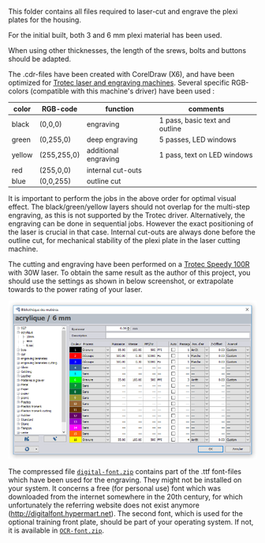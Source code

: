This folder contains all files required to laser-cut and engrave the plexi plates for the housing.

For the initial built, both 3 and 6 mm plexi material has been used.

When using other thicknesses, the length of the srews, bolts and buttons should be adapted.

The .cdr-files have been created with CorelDraw (X6), and have been optimized for [Trotec laser and engraving machines](https://www.troteclaser.com/en/). Several specific RGB-colors (compatible with this machine's driver) have been used :

color  | RGB-code    | function             | comments
-------|-------------|----------------------|---------
black  | (0,0,0)     | engraving            | 1 pass, basic text and outline
green  | (0,255,0)   | deep engraving       | 5 passes, LED windows
yellow | (255,255,0) | additional engraving | 1 pass, text on LED windows
red    | (255,0,0)   | internal cut-outs    |
blue   | (0,0,255)   | outline cut          |

It is important to perform the jobs in the above order for optimal visual effect. The black/green/yellow layers should not overlap for the multi-step engraving, as this is not supported by the Trotec driver. Alternatively, the engraving can be done in sequential jobs. However the exact positioning of the laser is crucial in that case. Internal cut-outs are always done before the outline cut, for mechanical stability of the plexi plate in the laser cutting machine.

The cutting and engraving have been performed on a [Trotec Speedy 100R](https://www.troteclaser.com/en/laser-machines/laser-engravers-speedy-series/) with 30W laser. To obtain the same result as the author of this project, you should use the settings as shown in below screenshot, or extrapolate towards to the power rating of your laser.

![Trotec settings 6mm](../images/trotec_settings_6mm.png)

The compressed file [```digital-font.zip```](digital-font.zip) contains part of the .ttf font-files which have been used for the engraving. They might not be installed on your system. It concerns a free (for personal use) font which was downloaded from the internet somewhere in the 20th century, for which unfortunately the referring website does not exist anymore (http://digitalfont.hypermart.net). The second font, which is used for the optional training front plate, should be part of your operating system. If not, it is available in [```OCR-font.zip```](OCR-font.zip).
